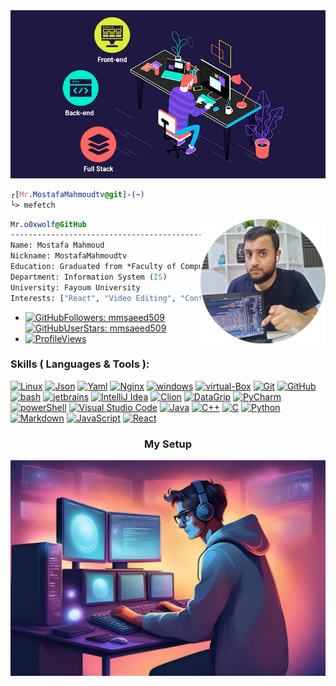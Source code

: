 <img src="GIFs/code.gif" alt="MostafaMahmoudtv">

```css
┌[Mr.MostafaMahmoudtv@git]-(~)
└> mefetch
```
<div style="display:block;text-align:left"><img align="right" src="IMGs/MostafaMahmoudtv.png" border="0" style="width:200px;">

 ```css
 Mr.o0xwolf@GitHub
 ------------------------------------------------------------------------------
 Name: Mostafa Mahmoud
 Nickname: MostafaMahmoudtv
 Education: Graduated from *Faculty of Computers and Artificial Intelligence*
 Department: Information System (IS)
 University: Fayoum University
 Interests: ["React", "Video Editing", "Content Creation", "Linux", "FOSS"]
  ```

 - [![GitHubFollowers: mmsaeed509](https://img.shields.io/github/followers/MostafaMahmoudtv?style=social)](https://github.com/MostafaMahmoudtv)
[![GitHubUserStars: mmsaeed509](https://img.shields.io/github/stars/MostafaMahmoudtv?style=social)](https://github.com/MostafaMahmoudtv)
  - [![ProfileViews](https://komarev.com/ghpvc/?username=MostafaMahmoudtv&style=flat&color=blueviolet)](https://komarev.com/ghpvc/?username=MostafaMahmoudtv&style=flat&color=blueviolet)
 
</div>

<!-- Skills ( Languages & Tools ) -->

### Skills ( Languages & Tools ):

[![Linux](https://img.shields.io/badge/OS-Linux-05122A?style=plastic&logo=Linux&color=informational)](https://www.linux.org/)
[![Json](https://img.shields.io/badge/DSL-Json-05122A?style=plastic&logo=json&color=informational)](https://www.json.org/)
[![Yaml](https://img.shields.io/badge/DSL-Yaml-05122A?style=plastic&logo=yaml&color=informational)](https://yaml.org/)
[![Nginx](https://img.shields.io/badge/Server-Nginx-05122A?style=plastic&logo=nginx&color=informational)](https://www.nginx.com/)
[![windows](https://img.shields.io/badge/OS-windows-05122A?style=plastic&logo=windows&logoColor=informational&color=informational)](https://www.microsoft.com/en-us/windows)
[![virtual-Box](https://img.shields.io/badge/VM-virtual%20Box-05122A?style=plastic&logo=virtualBox&color=informational)](https://www.virtualbox.org/)
[![Git](https://img.shields.io/badge/git-Git-05122A?style=plastic&logo=git&color=informational)](https://git-scm.com/)
[![GitHub](https://img.shields.io/badge/Tools-GitHub-05122A?style=plastic&logo=github&&color=informational)](https://github.com/)
[![bash](https://img.shields.io/badge/Shell-Bash-informational?style=flat&logo=gnu-bash&color=informational)](https://www.gnu.org/software/bash/)
[![jetbrains](https://img.shields.io/badge/jetbrains-jetbrains-05122A?style=plastic&logo=jetbrains&color=informational)](https://www.jetbrains.com/)
[![IntelliJ Idea](https://img.shields.io/badge/jetbrains-IntelliJ%20Idea-05122A?style=plastic&logo=intellij-idea&color=informational)](https://www.jetbrains.com/idea/)
[![Clion](https://img.shields.io/badge/jetbrains-CLion-05122A?style=plastic&logo=clion&color=informational)](https://www.jetbrains.com/clion/)
[![DataGrip](https://img.shields.io/badge/jetbrains-DataGrip-05122A?style=plastic&logo=datagrip&color=informational)](https://www.jetbrains.com/datagrip/)
[![PyCharm](https://img.shields.io/badge/jetbrains-pycharm-05122A?style=plastic&logo=pycharm&color=informational)](https://www.jetbrains.com/pycharm/)
[![powerShell](https://img.shields.io/badge/Shell-powerShell-05122A?style=plastic&logo=powerShell&color=informational)](https://docs.microsoft.com/en-us/powershell/)
[![Visual Studio Code](https://img.shields.io/badge/Tools-Visual%20Studio%20Code-05122A?style=plastic&logo=visual-studio-code&color=informational)](https://code.visualstudio.com/)
[![Java](https://img.shields.io/badge/language-Java-05122A?style=plastic&logo=java&color=informational)](https://www.java.com/en/)
[![C++](https://img.shields.io/badge/language-C++-05122A?style=plastic&logo=c%2B%2B&color=informational)](https://www.cprogramming.com/)
[![C](https://img.shields.io/badge/language-C-05122A?style=plastic&logo=c&color=informational)](https://www.cprogramming.com/)
[![Python](https://img.shields.io/badge/language-Python-05122A?style=plastic&logo=python&color=informational)](https://www.python.org/)
[![Markdown](https://img.shields.io/badge/Markup%20Language-Markdown-05122A?style=plastic&logo=markdown&color=informational)](https://www.markdownguide.org/)
[![JavaScript](https://img.shields.io/badge/language-JavaScript-05122A?style=plastic&logo=javascript&color=informational)](https://www.python.org/)
[![React](https://img.shields.io/badge/language-React-05122A?style=plastic&logo=react&color=informational)](https://www.python.org/)
<!-- Skills ( Languages & Tools ) -->

<!--  My LinuxDesktopSetup  -->

<h3 align="center"> My Setup </h3>

<p align="center">
<a href="https://www.youtube.com/@MostafaMahmoudTV/videos">
  <img src="IMGs/MostafaMahmoudtv-AI.jpeg" />
</a>
<p/>


